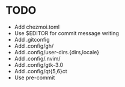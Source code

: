 # TODO

* Add chezmoi.toml
* Use $EDITOR for commit message writing
* Add .gitconfig
* Add .config/gh/
* Add .config/user-dirs.{dirs,locale}
* Add .config/.nvim/
* Add .config/gtk-3.0
* Add .config/qt{5,6}ct
* Use pre-commit
